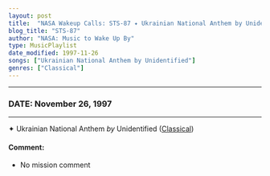 ```yaml
---
layout: post
title:  "NASA Wakeup Calls: STS-87 ✦ Ukrainian National Anthem by Unidentified ✧ November 26, 1997"
blog_title: "STS-87"
author: "NASA: Music to Wake Up By"
type: MusicPlaylist
date_modified: 1997-11-26
songs: ["Ukrainian National Anthem by Unidentified"]
genres: ["Classical"]
---
```


----
### DATE: November 26, 1997
----
✦ Ukrainian National Anthem *by* Unidentified ([Classical](https://www.discogs.com/genre/Classical)) <a target="blank_" href="https://www.discogs.com/Alicia-Andreadis-Sings-Ukrainian-National-Anthem-And-Other-Ukrainian-Solos-And-Duets/release/6484070">
    <i class="fas fa-compact-disc"
       title="Discogs entry for this song"
       alt="Discogs entry for this song"
       style="font-size: 1.1em;"></i></a>
    

#### Comment:
* No mission comment



<br/>
<center>
	<a target="_blank"
	   href="https://twitter.com/intent/tweet?hashtags=Space,NASA,Playlist,NASAWakeupCalls,SpaceProgram&text=🚀 {{ page.author}}, '{{ page.songs.first }}' {{ page.title }}, {{ site.url }}{{ page.url }}&via=nasawakeupcalls"><i class="fab fa-twitter" title="Tweet this page" alt="Tweet this page" style="font-size: 1.3em;"></i></a>
	&nbsp; 	<i class="fas fa-user-astronaut" style="font-size: 1.5em;"></i> &nbsp;
    <a id="custom_amazon_link"
       type="amzn" search="#"
       category="popular music">
    <i class="fab fa-amazon" style="font-size: 1.3em;"></i></a>
</center>

<!-- Randomly resolve an individual entry from a song array -->
<script src="/assets/javascript/seedrandom.min.js"></script>
<script>
  var wake_me_up = ["Ukrainian National Anthem by Unidentified"];
  var prng = new Math.seedrandom();
  function randomSong() {
    song = wake_me_up[Math.floor(Math.random() * wake_me_up.length)];
    var amazon_link = document.getElementById("custom_amazon_link");
    amazon_link.setAttribute("search", song);
  }
  window.onload = randomSong();
</script>
